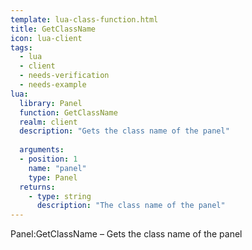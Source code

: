 ```yaml
---
template: lua-class-function.html
title: GetClassName
icon: lua-client
tags:
  - lua
  - client
  - needs-verification
  - needs-example
lua:
  library: Panel
  function: GetClassName
  realm: client
  description: "Gets the class name of the panel"
  
  arguments:
  - position: 1
    name: "panel"
    type: Panel
  returns:
    - type: string
      description: "The class name of the panel"
---
```


<div class="lua__search__keywords">
Panel:GetClassName &#x2013; Gets the class name of the panel
</div>
